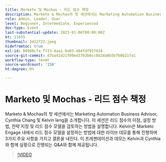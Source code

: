 ```yaml
---
title: Marketo 및 Mochas - 리드 점수 책정
description: Marketo & Mochas의 첫 세션에서는 Marketing Automation Business Advisor, Cynthia Chang 및 Kelvin Ieng을 소개합니다. 이 세션은 리드 점수의 이점, 설정 방법, 전략 지정 및 리드 점수 모델을 검토하는 방법을 설명합니다. Kelvin은 Marketo Engage 내에서 리드 점수 모델을 설정하는 방법에 대한 라이브 데모를 통해 진행하며 3가지 주요 사항을 가지고 결론을 내린다. 이 프레젠테이션과 데모는 Kelvin과 Cynthia와 함께 실황으로 진행되는 Q&A와 함께 제공됩니다.
role: Admin, Leader, User
level: Beginner, Intermediate, Experienced
doc-type: Event
last-substantial-update: 2023-01-06T00:00:00Z
kt: 11655
thumbnail: 3412722.jpeg
hidefromtoc: true
exl-id: 00980cfe-f723-4aa1-ba93-404fdf937924
source-git-commit: d7ba42d21f09ed3793b0cc0b2da0b5b760b21fa1
workflow-type: tm+mt
source-wordcount: '158'
ht-degree: 0%

---
```


# Marketo 및 Mochas - 리드 점수 책정

Marketo &amp; Mochas의 첫 세션에서는 Marketing Automation Business Advisor, Cynthia Chang 및 Kelvin Ieng을 소개합니다. 이 세션은 리드 점수의 이점, 설정 방법, 전략 지정 및 리드 점수 모델을 검토하는 방법을 설명합니다. Kelvin은 Marketo Engage 내에서 리드 점수 모델을 설정하는 방법에 대한 라이브 데모를 통해 진행하며 3가지 주요 사항을 가지고 결론을 내린다. 이 프레젠테이션과 데모는 Kelvin과 Cynthia와 함께 실황으로 진행되는 Q&amp;A와 함께 제공됩니다.

>[!VIDEO](https://video.tv.adobe.com/v/3412722/?quality=12&learn=on)
